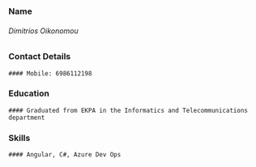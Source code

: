 ### Name
  ###### Dimitrios Oikonomou
### Contact Details
	#### Mobile: 6986112198
### Education
	#### Graduated from EKPA in the Informatics and Telecommunications department
### Skills
	#### Angular, C#, Azure Dev Ops
